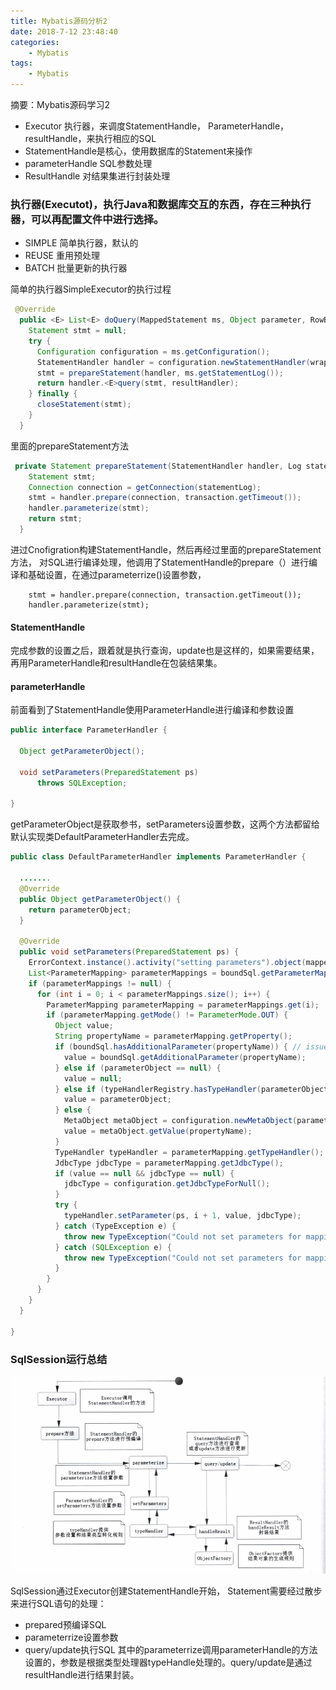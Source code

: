 ```yaml
---
title: Mybatis源码分析2
date: 2018-7-12 23:48:40
categories:
	- Mybatis
tags:
	- Mybatis
---
```


摘要：Mybatis源码学习2
<!-- more -->

* Executor 执行器，来调度StatementHandle， ParameterHandle，resultHandle，来执行相应的SQL
* StatementHandle是核心，使用数据库的Statement来操作
* parameterHandle SQL参数处理
* ResultHandle 对结果集进行封装处理
### 执行器(Executot)，执行Java和数据库交互的东西，存在三种执行器，可以再配置文件中进行选择。
* SIMPLE 简单执行器，默认的
* REUSE 重用预处理
* BATCH 批量更新的执行器

简单的执行器SimpleExecutor的执行过程
```java
 @Override
  public <E> List<E> doQuery(MappedStatement ms, Object parameter, RowBounds rowBounds, ResultHandler resultHandler, BoundSql boundSql) throws SQLException {
    Statement stmt = null;
    try {
      Configuration configuration = ms.getConfiguration();
      StatementHandler handler = configuration.newStatementHandler(wrapper, ms, parameter, rowBounds, resultHandler, boundSql);
      stmt = prepareStatement(handler, ms.getStatementLog());
      return handler.<E>query(stmt, resultHandler);
    } finally {
      closeStatement(stmt);
    }
  }

```
里面的prepareStatement方法
```java
 private Statement prepareStatement(StatementHandler handler, Log statementLog) throws SQLException {
    Statement stmt;
    Connection connection = getConnection(statementLog);
    stmt = handler.prepare(connection, transaction.getTimeout());
    handler.parameterize(stmt);
    return stmt;
  }
  ```
进过Cnofigration构建StatementHandle，然后再经过里面的prepareStatement方法，
对SQL进行编译处理，他调用了StatementHandle的prepare（）进行编译和基础设置，在通过parameterrize()设置参数，
```
    stmt = handler.prepare(connection, transaction.getTimeout());
    handler.parameterize(stmt);
```
#### StatementHandle
完成参数的设置之后，跟着就是执行查询，update也是这样的，如果需要结果，再用ParameterHandle和resultHandle在包装结果集。
#### parameterHandle
前面看到了StatementHandle使用ParameterHandle进行编译和参数设置
```java
public interface ParameterHandler {

  Object getParameterObject();

  void setParameters(PreparedStatement ps)
      throws SQLException;

}
```

getParameterObject是获取参书，setParameters设置参数，这两个方法都留给默认实现类DefaultParameterHandler去完成。

```java
public class DefaultParameterHandler implements ParameterHandler {

  .......
  @Override
  public Object getParameterObject() {
    return parameterObject;
  }

  @Override
  public void setParameters(PreparedStatement ps) {
    ErrorContext.instance().activity("setting parameters").object(mappedStatement.getParameterMap().getId());
    List<ParameterMapping> parameterMappings = boundSql.getParameterMappings();
    if (parameterMappings != null) {
      for (int i = 0; i < parameterMappings.size(); i++) {
        ParameterMapping parameterMapping = parameterMappings.get(i);
        if (parameterMapping.getMode() != ParameterMode.OUT) {
          Object value;
          String propertyName = parameterMapping.getProperty();
          if (boundSql.hasAdditionalParameter(propertyName)) { // issue #448 ask first for additional params
            value = boundSql.getAdditionalParameter(propertyName);
          } else if (parameterObject == null) {
            value = null;
          } else if (typeHandlerRegistry.hasTypeHandler(parameterObject.getClass())) {
            value = parameterObject;
          } else {
            MetaObject metaObject = configuration.newMetaObject(parameterObject);
            value = metaObject.getValue(propertyName);
          }
          TypeHandler typeHandler = parameterMapping.getTypeHandler();
          JdbcType jdbcType = parameterMapping.getJdbcType();
          if (value == null && jdbcType == null) {
            jdbcType = configuration.getJdbcTypeForNull();
          }
          try {
            typeHandler.setParameter(ps, i + 1, value, jdbcType);
          } catch (TypeException e) {
            throw new TypeException("Could not set parameters for mapping: " + parameterMapping + ". Cause: " + e, e);
          } catch (SQLException e) {
            throw new TypeException("Could not set parameters for mapping: " + parameterMapping + ". Cause: " + e, e);
          }
        }
      }
    }
  }

}
```

### SqlSession运行总结
![mybatis](/images/mybatis.png)

SqlSession通过Executor创建StatementHandle开始，
Statement需要经过散步来进行SQL语句的处理：
* prepared预编译SQL
* parameterrize设置参数
* query/update执行SQL
其中的parameterrize调用parameterHandle的方法设置的，参数是根据类型处理器typeHandle处理的。query/update是通过resultHandle进行结果封装。

